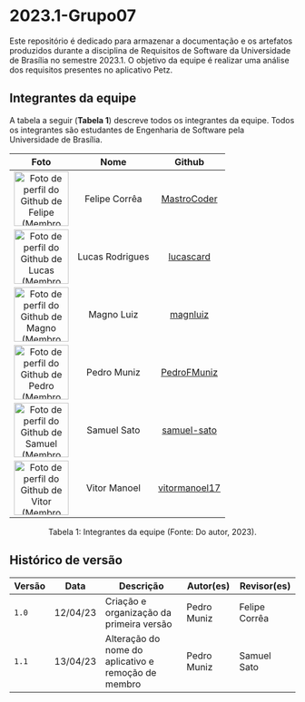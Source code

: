 # 2023.1-Grupo07
Este repositório é dedicado para armazenar a documentação e os artefatos produzidos durante a disciplina de Requisitos de Software da Universidade de Brasília no semestre 2023.1. O objetivo da equipe é realizar uma análise dos requisitos presentes no aplicativo Petz.
## Integrantes da equipe

A tabela a seguir (**Tabela 1**) descreve todos os integrantes da equipe. Todos os integrantes são estudantes de Engenharia de Software pela Universidade de Brasília.
<center>

| Foto        | Nome                                 | Github |
| :---------: | :----------------------------------: | :----: |
| <img src="https://avatars.githubusercontent.com/u/54457201?v=4" alt="Foto de perfil do Github de Felipe (Membro da equipe)" style="width: 10vw;" /> | Felipe Corrêa | [MastroCoder](https://github.com/MastroCoder) |
| <img src="https://avatars.githubusercontent.com/u/54557319?v=4" alt="Foto de perfil do Github de Lucas (Membro da equipe)" style="width: 10vw;" /> | Lucas Rodrigues | [lucascard](https://github.com/lucascard) |
| <img src="https://avatars.githubusercontent.com/u/55704216?v=4" alt="Foto de perfil do Github de Magno (Membro da equipe)" style="width: 10vw;" /> | Magno Luiz | [magnluiz](https://github.com/magnluiz) |
| <img src="https://avatars.githubusercontent.com/u/61098873?v=4" alt="Foto de perfil do Github de Pedro (Membro da equipe)" style="width: 10vw;" /> | Pedro Muniz | [PedroFMuniz](https://github.com/PedroFMuniz) |
| <img src="https://avatars.githubusercontent.com/u/69944666?v=4" alt="Foto de perfil do Github de Samuel (Membro da equipe)" style="width: 10vw;" /> | Samuel Sato | [samuel-sato](https://github.com/samuel-sato) |
| <img src="https://avatars.githubusercontent.com/u/74791849?v=4" alt="Foto de perfil do Github de Vitor (Membro da equipe)" style="width: 10vw;" /> | Vitor Manoel | [vitormanoel17](https://github.com/vitormanoel17) |

</center>

<div style="text-align: center">
<p> Tabela 1: Integrantes da equipe (Fonte: Do autor, 2023).</p>
</div>

## Histórico de versão

|  Versão  |   Data   |                      Descrição                      |    Autor(es)   |  Revisor(es)  |
| -------- | -------- | --------------------------------------------------- | -------------- | ------------- |
|  `1.0`   | 12/04/23 | Criação e organização da primeira versão | Pedro Muniz | Felipe Corrêa |
|  `1.1`   | 13/04/23 | Alteração do nome do aplicativo e remoção de membro | Pedro Muniz | Samuel Sato |
